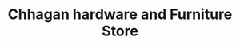 ---
title: "Chhagan hardware and Furniture Store"
url: /bhilwara/chhagan-hardware-and-furniture-store/
shop: hardware
---